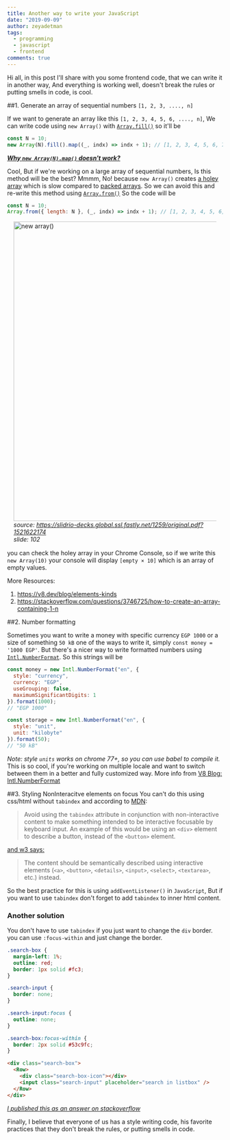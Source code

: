 ```yaml
---
title: Another way to write your JavaScript
date: "2019-09-09"
author: zeyadetman
tags:
  - programming
  - javascript
  - frontend
comments: true
---
```


Hi all, in this post I'll share with you some frontend code, that we can write it in another way,
And everything is working well, doesn't break the rules or putting smells in code, is cool.

##1. Generate an array of sequential numbers `[1, 2, 3, ...., n]`

If we want to generate an array like this `[1, 2, 3, 4, 5, 6, ...., n]`, We can write code using `new Array()` with
<a href="https://developer.mozilla.org/en-US/docs/Web/JavaScript/Reference/Global_Objects/Array/fill">`Array.fill()`</a> so it'll be

```js
const N = 10;
new Array(N).fill().map((_, indx) => indx + 1); // [1, 2, 3, 4, 5, 6, 7, 8, 9, 10]
```

<a href="https://docs.google.com/document/d/1FBxDuUJmUt_udO9ofJGXF4GAM2ZoiWI-PTEeq9Gbf1w/edit#heading=h.yf7gjfvrq7gx">_**Why `new Array(N).map()` doesn't work?**_</a>

Cool, But if we're working on a large array of sequential numbers, Is this method will be the best?
Mmmm, No! because `new Array()` creates <a href="https://v8.dev/blog/elements-kinds">a holey array</a>
which is slow compared to <a href="https://v8.dev/blog/elements-kinds">packed arrays</a>. So we can avoid this and re-write this method
using <a href="https://developer.mozilla.org/en-US/docs/Web/JavaScript/Reference/Global_Objects/Array/from">`Array.from()`</a>
So the code will be

```js
const N = 10;
Array.from({ length: N }, (_, indx) => indx + 1); // [1, 2, 3, 4, 5, 6, 7, 8, 9, 10]
```

<figure style="margin: 15px">
    <img src="https://i.imgur.com/UWkajiz.png" width="700px" alt="new array()" />
    <i><figcaption>source: <a href="https://slidr.io/mathiasbynens/v8-internals-for-javascript-developers#102">
    https://slidrio-decks.global.ssl.fastly.net/1259/original.pdf?1521622174</a> <br />slide: 102</figcaption></i>
</figure>

you can check the holey array in your Chrome Console, so if we write this `new Array(10)` your console will display
`[empty × 10]` which is an array of empty values.

More Resources:

1. https://v8.dev/blog/elements-kinds
2. https://stackoverflow.com/questions/3746725/how-to-create-an-array-containing-1-n

##2. Number formatting

Sometimes you want to write a money with specific currency `EGP 1000` or a size of something `50 kB` one of the ways to write it,
simply `const money = '1000 EGP'`. But there's a nicer way to write formatted numbers using <a href="https://developer.mozilla.org/en-US/docs/Web/JavaScript/Reference/Global_Objects/NumberFormat">`Intl.NumberFormat`</a>. So this strings will be

```js
const money = new Intl.NumberFormat("en", {
  style: "currency",
  currency: "EGP",
  useGrouping: false,
  maximumSignificantDigits: 1
}).format(1000);
// "EGP 1000"

const storage = new Intl.NumberFormat("en", {
  style: "unit",
  unit: "kilobyte"
}).format(50);
// "50 kB"
```

_Note: style `units` works on chrome 77+, so you can use babel to compile it._ <br />
This is so cool, if you're working on multiple locale and want to switch between them in a better and fully customized way.
More info from <a href="https://v8.dev/features/intl-numberformat">V8 Blog: Intl.NumberFormat</a>

##3. Styling NonInteracitve elements on focus
You can't do this using css/html without `tabindex` and according to [MDN][1]:

> Avoid using the `tabindex` attribute in conjunction with non-interactive content to make something intended to be interactive focusable by keyboard input. An example of this would be using an `<div>` element to describe a button, instead of the `<button>` element.

[and w3 says:][2]

> The content should be semantically described using interactive elements (`<a>`, `<button>`, `<details>`, `<input>`, `<select>`, `<textarea>`, etc.) instead.

So the best practice for this is using `addEventListener()` in `JavaScript`, But if you want to use `tabindex` don't forget to add `tabindex` to inner html content.

### Another solution

You don't have to use `tabindex` if you just want to change the `div` border.
you can use `:focus-within` and just change the border.

```css
.search-box {
  margin-left: 1%;
  outline: red;
  border: 1px solid #fc3;
}

.search-input {
  border: none;
}

.search-input:focus {
  outline: none;
}

.search-box:focus-within {
  border: 2px solid #53c9fc;
}
```

```html
<div class="search-box">
  <Row>
    <div class="search-box-icon"></div>
    <input class="search-input" placeholder="search in listbox" />
  </Row>
</div>
```

<a href="https://stackoverflow.com/a/55087153/5721245">_I published this as an answer on stackoverflow_</a>

Finally, I believe that everyone of us has a style writing code, his favorite practices that they don't break the rules,
or putting smells in code.

[1]: https://developer.mozilla.org/en-US/docs/Web/HTML/Global_attributes/tabindex#Accessibility_concerns
[2]: https://www.w3.org/TR/html401/interact/forms.html#adef-tabindex
